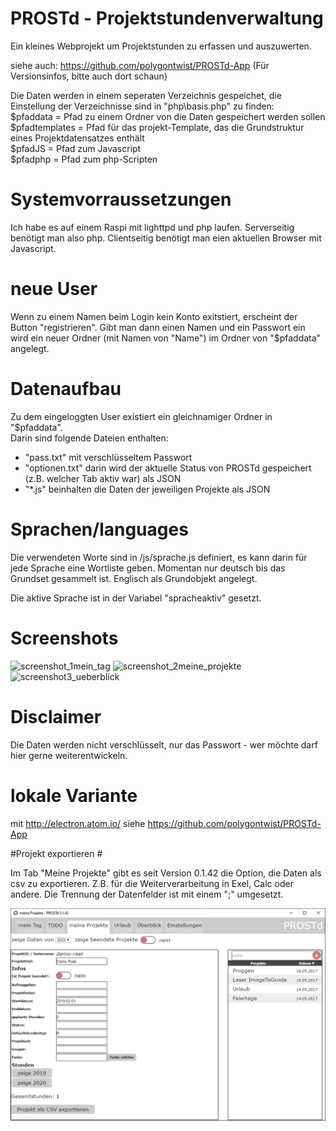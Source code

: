 # PROSTd - Projektstundenverwaltung

Ein kleines Webprojekt um Projektstunden zu erfassen und auszuwerten.

siehe auch: https://github.com/polygontwist/PROSTd-App (Für Versionsinfos, bitte auch dort schaun)

Die Daten werden in einem seperaten Verzeichnis gespeichet, die Einstellung der Verzeichnisse sind in "php\basis.php" zu finden:<br>
$pfaddata = Pfad zu einem Ordner von die Daten gespeichert werden sollen<br>
$pfadtemplates = Pfad für das projekt-Template, das die Grundstruktur eines Projektdatensatzes enthält<br>
$pfadJS = Pfad zum Javascript<br>
$pfadphp = Pfad zum php-Scripten<br>

# Systemvorraussetzungen
Ich habe es auf einem Raspi mit lighttpd und php laufen. Serverseitig benötigt man also php. Clientseitig benötigt man eien aktuellen Browser mit Javascript.

# neue User
Wenn zu einem Namen beim Login kein Konto exitstiert, erscheint der Button "registrieren". Gibt man dann einen Namen und ein Passwort ein wird ein neuer Ordner (mit Namen von "Name") im Ordner von "$pfaddata" angelegt.

# Datenaufbau
Zu dem eingeloggten User existiert ein gleichnamiger Ordner in "$pfaddata".<br> 
Darin sind folgende Dateien enthalten:<br>
* "pass.txt" mit verschlüsseltem Passwort
* "optionen.txt" darin wird der aktuelle Status von PROSTd gespeichert (z.B. welcher Tab aktiv war) als JSON
* "*.js" beinhalten die Daten der jeweiligen Projekte als JSON

# Sprachen/languages
Die verwendeten Worte sind in /js/sprache.js definiert, es kann darin für jede Sprache eine Wortliste geben. 
Momentan nur deutsch bis das Grundset gesammelt ist. Englisch als Grundobjekt angelegt.

Die aktive Sprache ist in der Variabel "spracheaktiv" gesetzt.

# Screenshots
![screenshot_1mein_tag](https://cloud.githubusercontent.com/assets/3751286/21572196/da46abbe-ced6-11e6-938a-0446452d6b5f.png)
![screenshot_2meine_projekte](https://cloud.githubusercontent.com/assets/3751286/21572216/ff415afe-ced6-11e6-9ab6-fdfe349b1371.png)
![screenshot3_ueberblick](https://cloud.githubusercontent.com/assets/3751286/21572528/29fd8418-ceda-11e6-93fd-e5c6842db5e7.png)

# Disclaimer 
Die Daten werden nicht verschlüsselt, nur das Passwort - wer möchte darf hier gerne weiterentwickeln.

# lokale Variante 
mit http://electron.atom.io/ siehe https://github.com/polygontwist/PROSTd-App


#Projekt exportieren #

Im Tab "Meine Projekte" gibt es seit Version 0.1.42 die Option, die Daten als csv zu exportieren. Z.B. für die Weiterverarbeitung in Exel, Calc oder andere.
Die Trennung der Datenfelder ist mit einem ";" umgesetzt.

<img src="https://github.com/polygontwist/PROSTd-App/blob/master/screenshots/prost0-1-42.png" width="593" alt="Screenshot Übersicht">
